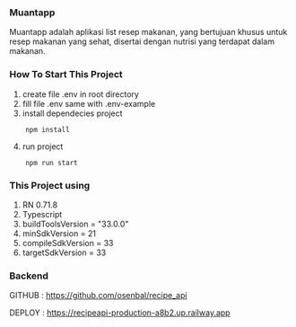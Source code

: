 ### Muantapp

Muantapp adalah aplikasi list resep makanan, yang bertujuan khusus untuk resep makanan yang sehat, disertai dengan nutrisi yang terdapat dalam makanan.

### How To Start This Project

1. create file .env in root directory
2. fill file .env same with .env-example
3. install dependecies project

```
    npm install
```

4. run project

```
    npm run start
```

### This Project using

1. RN 0.71.8
2. Typescript
3. buildToolsVersion = "33.0.0"
4. minSdkVersion = 21
5. compileSdkVersion = 33
6. targetSdkVersion = 33

### Backend

GITHUB : https://github.com/osenbal/recipe_api

DEPLOY : https://recipeapi-production-a8b2.up.railway.app
